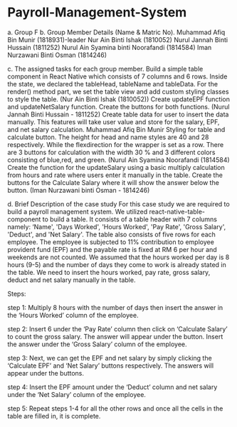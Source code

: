 # Payroll-Management-System

a. Group F 
b. Group Member Details (Name & Matric No).
Muhammad Afiq Bin Munir (1818931)-leader
Nur Ain Binti Ishak (1810052)
Nurul Jannah Binti Hussain (1811252)
Nurul Ain Syamina binti Noorafandi (1814584)
Iman Nurzawani Binti Osman (1814246)

c. The assigned tasks for each group member.
Build a simple table component in React Native which consists of 7 columns and 6 rows. Inside the state, we declared the tableHead, tableName and tableData. For the render() method part, we set the table view and add custom styling classes to style the table. (Nur Ain Binti Ishak (1810052))
Create updateEPF function and updateNetSalary function. Create the buttons for both functions. (Nurul Jannah Binti Hussain - 1811252)
Create table data for user to insert the data manually. This features will take user value and store for the salary, EPF, and net salary calculation. Muhammad Afiq Bin Munir
Styling for table and calculate button. The height  for head and  name styles are 40 and 28 respectively. While the flexdirection for the wrapper is set as a row. There are 3 buttons for calculation with the width 30 % and 3 different colors consisting of  blue,red, and green. (Nurul Ain Syamina Noorafandi (1814584)
Create the function for the updateSalary using a basic multiply calculation from hours and rate where users enter it manually in the table.  Create the buttons for the Calculate Salary where it will show the answer below the button. (Iman Nurzawani binti Osman - 1814246)

d. Brief Description of the case study
	For this case study we are required to build a payroll management system. We utilized react-native-table-component to build a table. It consists of a table header with 7 columns namely: ‘Name', 'Days Worked', 'Hours Worked', 'Pay Rate', 'Gross Salary', 'Deduct', and 'Net Salary'. The table also consists of five rows  for each employee. The employee is subjected to 11% contribution to employee provident fund (EPF) and the payable rate is fixed at RM 6 per hour and weekends are not counted. 
We assumed that the hours worked per day is 8 hours (9-5) and the number of days they come to work is already stated in the table. We need to insert the hours worked, pay rate, gross salary, deduct and net salary manually in the table. 

Steps:

step 1: Multiply 8 hours with the number of days then insert the answer in the ‘Hours Worked’ column of the employee. 

step 2: Insert 6 under the ‘Pay Rate’ column then click on ‘Calculate Salary’ to count the gross salary. The answer will appear under the button. Insert the answer under the ‘Gross Salary’ column of the employee.

step 3: Next, we can get the EPF and net salary by simply clicking the ‘Calculate EPF’ and ‘Net Salary’ buttons respectively. The answers will appear under the buttons.

step 4: Insert the EPF amount under the ‘Deduct’ column and net salary under the ‘Net Salary’ column of the employee.

step 5: Repeat steps 1-4 for all the other rows and once all the cells in the table are filled in, it is complete.

